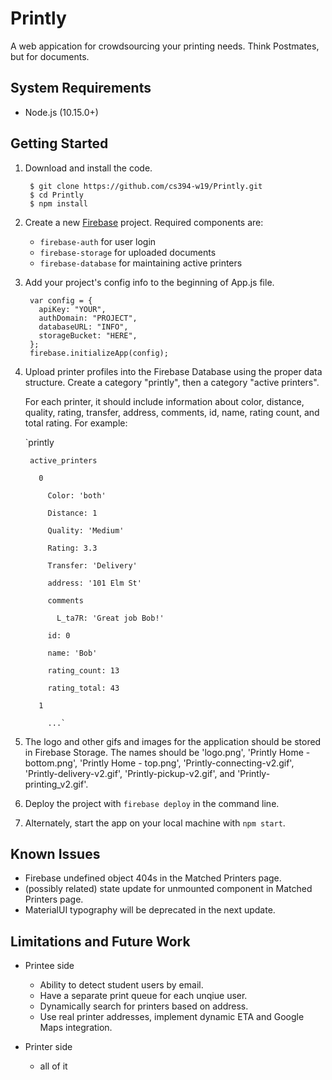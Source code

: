 # Printly

A web appication for crowdsourcing your printing needs. Think Postmates, but for documents.

## System Requirements

- Node.js (10.15.0+)

## Getting Started

1. Download and install the code.

        $ git clone https://github.com/cs394-w19/Printly.git
        $ cd Printly
        $ npm install
             
2. Create a new [Firebase](https://firebase.google.com/) project. Required components are:

    - `firebase-auth` for user login
    - `firebase-storage` for uploaded documents
    - `firebase-database` for maintaining active printers
    
3. Add your project's config info to the beginning of App.js file.

        var config = {
          apiKey: "YOUR",
          authDomain: "PROJECT",
          databaseURL: "INFO",
          storageBucket: "HERE",
        };
        firebase.initializeApp(config);
        

4. Upload printer profiles into the Firebase Database using the proper data structure.
    Create a category "printly", then a category "active printers". 

    For each printer, it should include information about color, distance, quality, rating, transfer, address, comments, id, name, rating count, and total rating. For example:


      `printly  
      
        active_printers  

          0  

            Color: 'both'

            Distance: 1  

            Quality: 'Medium'  

            Rating: 3.3  

            Transfer: 'Delivery'  

            address: '101 Elm St'  

            comments  

              L_ta7R: 'Great job Bob!' 

            id: 0  

            name: 'Bob'  

            rating_count: 13  

            rating_total: 43  

          1

            ...`


5. The logo and other gifs and images for the application should be stored in Firebase Storage.
    The names should be 'logo.png', 'Printly Home - bottom.png', 'Printly Home - top.png', 'Printly-connecting-v2.gif', 'Printly-delivery-v2.gif', 'Printly-pickup-v2.gif', and 'Printly-printing_v2.gif'.


6. Deploy the project with `firebase deploy` in the command line.


7. Alternately, start the app on your local machine with `npm start`.



## Known Issues

- Firebase undefined object 404s in the Matched Printers page.
- (possibly related) state update for unmounted component in Matched Printers page.
- MaterialUI typography will be deprecated in the next update.

## Limitations and Future Work

- Printee side
    - Ability to detect student users by email.
    - Have a separate print queue for each unqiue user.
    - Dynamically search for printers based on address.
    - Use real printer addresses, implement dynamic ETA and Google Maps integration.
    
- Printer side
    - all of it
